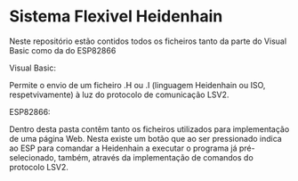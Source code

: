 # Sistema Flexivel Heidenhain


Neste repositório estão contidos todos os ficheiros tanto da parte do Visual Basic como da do ESP82866

Visual Basic:

Permite o envio de um ficheiro .H ou .I (linguagem Heidenhain ou ISO, respetvivamente) à luz do protocolo de comunicação LSV2.

ESP82866:

Dentro desta pasta contêm tanto os ficheiros utilizados para implementação de uma página Web. Nesta existe um botão que ao ser pressionado indica ao ESP para comandar a Heidenhain a executar o programa já pré-selecionado, também, através da implementação de comandos do protocolo LSV2.
